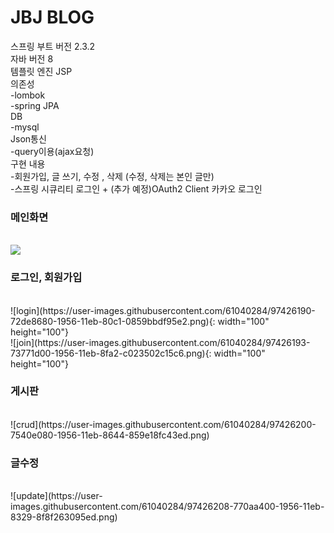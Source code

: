 # JBJ BLOG <br>  
스프링 부트 버전 2.3.2 <br>
자바 버전 8 <br>
템플릿 엔진 JSP <br>
의존성 <br>
-lombok <br>
-spring JPA <br>
DB<br>
-mysql <br>
Json통신 <br>
-query이용(ajax요청) <br>
구현 내용 <br>
-회원가입, 글 쓰기, 수정 , 삭제 (수정, 삭제는 본인 글만) <br>
-스프링 시큐리티 로그인 + (추가 예정)OAuth2 Client 카카오 로그인 <br>
<h3>메인화면</h3><br>
<img src="https://user-images.githubusercontent.com/61040284/97426184-71ad5980-1956-11eb-99c1-5bae8296b3be.png"><br>
<h3>로그인, 회원가입</h3><br>
![login](https://user-images.githubusercontent.com/61040284/97426190-72de8680-1956-11eb-80c1-0859bbdf95e2.png){: width="100" height="100"}<br>
![join](https://user-images.githubusercontent.com/61040284/97426193-73771d00-1956-11eb-8fa2-c023502c15c6.png){: width="100" height="100"}<br>
<h3>게시판</h3><br>
![crud](https://user-images.githubusercontent.com/61040284/97426200-7540e080-1956-11eb-8644-859e18fc43ed.png)<br>
<h3>글수정</h3><br>
![update](https://user-images.githubusercontent.com/61040284/97426208-770aa400-1956-11eb-8329-8f8f263095ed.png)
